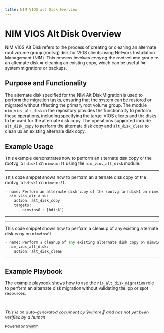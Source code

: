```yaml
---
title: NIM VIOS Alt Disk Overview
---
```

# NIM VIOS Alt Disk Overview

NIM VIOS Alt Disk refers to the process of creating or cleaning an alternate root volume group (rootvg) disk for VIOS clients using Network Installation Management (NIM). This process involves copying the root volume group to an alternate disk or cleaning an existing copy, which can be useful for system migrations or backups.

## Purpose and Functionality

The alternate disk specified for the NIM Alt Disk Migration is used to perform the migration tasks, ensuring that the system can be restored or migrated without affecting the primary root volume group. The module <SwmToken path="plugins/modules/nim_vios_alt_disk.py" pos="94:1:1" line-data="  nim_vios_alt_disk:">`nim_vios_alt_disk`</SwmToken> in the repository provides the functionality to perform these operations, including specifying the target VIOS clients and the disks to be used for the alternate disk copy. The operations supported include <SwmToken path="plugins/modules/nim_vios_alt_disk.py" pos="95:4:4" line-data="    action: alt_disk_copy">`alt_disk_copy`</SwmToken> to perform the alternate disk copy and <SwmToken path="plugins/modules/nim_vios_alt_disk.py" pos="110:4:4" line-data="    action: alt_disk_clean">`alt_disk_clean`</SwmToken> to clean up an existing alternate disk copy.

## Example Usage

This example demonstrates how to perform an alternate disk copy of the rootvg to <SwmToken path="plugins/modules/nim_vios_alt_disk.py" pos="93:23:23" line-data="- name: Perform an alternate disk copy of the rootvg to hdisk1 on nimvios01">`hdisk1`</SwmToken> on <SwmToken path="plugins/modules/nim_vios_alt_disk.py" pos="93:27:27" line-data="- name: Perform an alternate disk copy of the rootvg to hdisk1 on nimvios01">`nimvios01`</SwmToken> using the <SwmToken path="plugins/modules/nim_vios_alt_disk.py" pos="94:1:1" line-data="  nim_vios_alt_disk:">`nim_vios_alt_disk`</SwmToken> module.

<SwmSnippet path="/plugins/modules/nim_vios_alt_disk.py" line="93">

---

This code snippet shows how to perform an alternate disk copy of the rootvg to <SwmToken path="plugins/modules/nim_vios_alt_disk.py" pos="93:23:23" line-data="- name: Perform an alternate disk copy of the rootvg to hdisk1 on nimvios01">`hdisk1`</SwmToken> on <SwmToken path="plugins/modules/nim_vios_alt_disk.py" pos="93:27:27" line-data="- name: Perform an alternate disk copy of the rootvg to hdisk1 on nimvios01">`nimvios01`</SwmToken>.

```python
- name: Perform an alternate disk copy of the rootvg to hdisk1 on nimvios01
  nim_vios_alt_disk:
    action: alt_disk_copy
    targets:
      - nimvios01: [hdisk1]
```

---

</SwmSnippet>

<SwmSnippet path="/plugins/modules/nim_vios_alt_disk.py" line="108">

---

This code snippet shows how to perform a cleanup of any existing alternate disk copy on <SwmToken path="plugins/modules/nim_vios_alt_disk.py" pos="108:25:25" line-data="- name: Perform a cleanup of any existing alternate disk copy on nimvios01">`nimvios01`</SwmToken>.

```python
- name: Perform a cleanup of any existing alternate disk copy on nimvios01
  nim_vios_alt_disk:
    action: alt_disk_clean
```

---

</SwmSnippet>

## Example Playbook

The example playbook shows how to use the `nim_alt_disk_migration` role to perform an alternate disk migration without validating the lpp or spot resources.

&nbsp;

*This is an auto-generated document by Swimm 🌊 and has not yet been verified by a human*

<SwmMeta version="3.0.0" repo-id="Z2l0aHViJTNBJTNBYW5zaWJsZS1wb3dlci1haXglM0ElM0Fzd2ltbWlv" repo-name="ansible-power-aix"><sup>Powered by [Swimm](/)</sup></SwmMeta>
